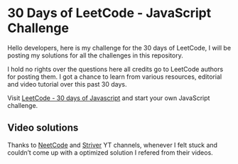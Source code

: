 # 30 Days of LeetCode - JavaScript Challenge

Hello developers, here is my challenge for the 30 days of LeetCode, I will be posting my solutions for all the challenges in this repository.

I hold no rights over the questions here all credits go to LeetCode authors for posting them. I got a chance to learn from various resources, editorial and video tutorial over this past 30 days.

Visit [LeetCode - 30 days of Javascript](https://leetcode.com/studyplan/30-days-of-javascript/) and start your own JavaScript challenge.

## Video solutions

Thanks to [NeetCode](https://www.youtube.com/@NeetCodeIO) and [Striver](https://www.youtube.com/@takeUforward) YT channels, whenever I felt stuck and couldn’t come up with a optimized solution I refered from their videos.